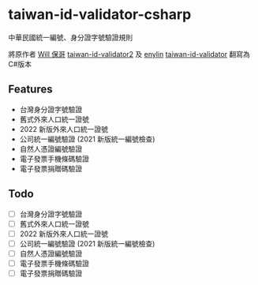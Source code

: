 # taiwan-id-validator-csharp
中華民國統一編號、身分證字號驗證規則

將原作者 [Will 保哥](https://github.com/doggy8088) [taiwan-id-validator2](https://github.com/doggy8088/taiwan-id-validator2) 
及 [enylin](https://github.com/enylin) [taiwan-id-validator](https://github.com/enylin/taiwan-id-validator) 翻寫為C#版本

## Features

* 台灣身分證字號驗證
* 舊式外來人口統一證號
* 2022 新版外來人口統一證號
* 公司統一編號驗證 (2021 新版統一編號檢查)
* 自然人憑證編號驗證
* 電子發票手機條碼驗證
* 電子發票捐贈碼驗證

## Todo

- [ ] 台灣身分證字號驗證
- [ ] 舊式外來人口統一證號
- [ ] 2022 新版外來人口統一證號
- [ ] 公司統一編號驗證 (2021 新版統一編號檢查)
- [ ] 自然人憑證編號驗證
- [ ] 電子發票手機條碼驗證
- [ ] 電子發票捐贈碼驗證
